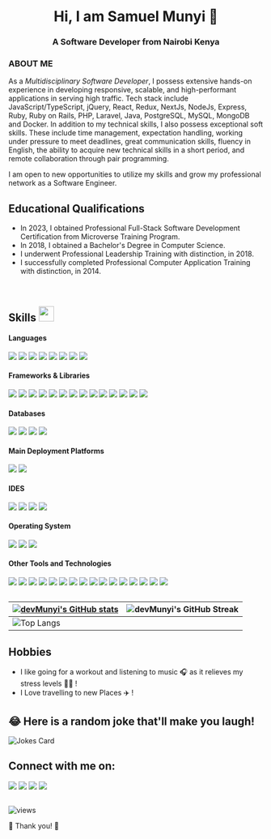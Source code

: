 ### <h1 align="center">Hi, I am Samuel Munyi 👋</h1>
<h3 align="center">A Software Developer from Nairobi Kenya</h3>

### ABOUT ME
As a <i>Multidisciplinary Software Developer</i>, I possess extensive hands-on experience in developing responsive, scalable, and high-performant applications in serving high traffic. Tech stack include JavaScript/TypeScript, jQuery, React, Redux, NextJs, NodeJs, Express, Ruby, Ruby on Rails, PHP, Laravel, Java, PostgreSQL, MySQL, MongoDB and Docker. In addition to my technical skills, I also possess exceptional soft skills. These include time management, expectation handling, working under pressure to meet deadlines, great communication skills, fluency in English, the ability to acquire new technical skills in a short period, and remote collaboration through pair programming.

I am open to new opportunities to utilize my skills and grow my professional network as a Software Engineer.

##

## Educational Qualifications
- In 2023, I obtained Professional Full-Stack Software Development Certification from Microverse Training Program.
- In 2018, I obtained a Bachelor's Degree in Computer Science.
- I underwent Professional Leadership Training with distinction, in 2018.
- I successfully completed Professional Computer Application Training with distinction, in 2014.

&nbsp;

## Skills <img src="https://media.giphy.com/media/iY8CRBdQXODJSCERIr/giphy.gif" width="30px">&nbsp; 

<h4> Languages </h4>
<span> 
  <img src="https://img.shields.io/badge/HTML5-E34F26?style=for-the-badge&logo=html5&logoColor=white">
  <img src="https://img.shields.io/badge/CSS3-1572B6?style=for-the-badge&logo=css3&logoColor=white">
  <img src="https://img.shields.io/badge/JavaScript-F7DF1E?style=for-the-badge&logo=javascript&logoColor=black">
  <img src="https://img.shields.io/badge/typescript-2C8EBB?style=for-the-badge&logo=typescript&logoColor=white">
  <img src="https://img.shields.io/badge/Node.js-339933?style=for-the-badge&logo=nodedotjs&logoColor=white">
  <img src="https://img.shields.io/badge/PHP-777BB4?style=for-the-badge&logo=php&logoColor=white">
  <img src="https://img.shields.io/badge/Ruby-CA4245?style=for-the-badge&logo=ruby&logoColor=white">
  <img src="https://img.shields.io/badge/Java-007396?style=for-the-badge&logo=java&logoColor=white">
</span>


<h4> Frameworks & Libraries </h4>
<span>
  <img src="https://img.shields.io/badge/Bootstrap-563D7C?style=for-the-badge&logo=bootstrap&logoColor=white">
  <img src="https://img.shields.io/badge/Ant Design-563D7C?style=for-the-badge&logo=Ant-Design&logoColor=FF2625">
  <img src="https://img.shields.io/badge/Semantic UI-CB3837?style=for-the-badge&logo=Semantic-UI&logoColor=white">
  <img src="https://img.shields.io/badge/jQuery-0769AD?style=for-the-badge&logo=jquery&logoColor=white">
  <img src="https://img.shields.io/badge/React-20232A?style=for-the-badge&logo=react&logoColor=61DAFB">
  <img src="https://img.shields.io/badge/Redux-000000?style=for-the-badge&logo=redux&logoColor=white">
  <img src="https://img.shields.io/badge/Next.js-323330?style=for-the-badge&logo=nextdotjs&logoColor=F7DF1E">
  <img src="https://img.shields.io/badge/Express-339933?style=for-the-badge&logo=express&logoColor=white">
  <img src="https://img.shields.io/badge/prisma-2C8EBB?style=for-the-badge&logo=prisma&logoColor=white">
  <img src="https://img.shields.io/badge/sequelize-2C8EBB?style=for-the-badge&logo=sequelize&logoColor=white">
  <img src="https://img.shields.io/badge/Laravel-FF2D20?style=for-the-badge&logo=laravel&logoColor=white">
  <img src="https://img.shields.io/badge/Ruby on Rails-CA4245?style=for-the-badge&logo=Ruby-on-Rails&logoColor=white">
  <img src="https://img.shields.io/badge/flutter-2C8EBB?style=for-the-badge&logo=flutter&logoColor=white">
  <img src="https://img.shields.io/badge/React Native-20232A?style=for-the-badge&logo=React-Native&logoColor=61DAFB">
</span>

<h4> Databases </h4>
<span>
  <img src="https://img.shields.io/badge/PostgreSQL-07405E?style=for-the-badge&logo=postgresql&logoColor=white">
  <img src="https://img.shields.io/badge/MySQL-2C8EBB?style=for-the-badge&logo=mysql&logoColor=white">
  <img src="https://img.shields.io/badge/MongoDB-4EA94B?style=for-the-badge&logo=mongodb&logoColor=white">
  <img src="https://img.shields.io/badge/SQLite-07405E?style=for-the-badge&logo=sqlite&logoColor=white">
</span>

<h4> Main Deployment Platforms </h4>
<span>
  <img src="https://img.shields.io/badge/AWS-F37623?style=for-the-badge&logo=aws&logoColor=white">
  <img src="https://img.shields.io/badge/Digitalocean-0078D6?style=for-the-badge&logo=digitalocean&logoColor=white">
</span>

<h4> IDES </h4>
<span>
<img src="https://img.shields.io/badge/Visual_Studio_Code-0078D4?style=for-the-badge&logo=visual%20studio%20code&logoColor=white">
<img src="https://img.shields.io/badge/Sublime_Text-3DDC84?style=for-the-badge&logo=sublime%20text&logoColor=white">
<img src="https://img.shields.io/badge/IntelliJ_IDEA-0078D4?style=for-the-badge&logo=intelliJ%20idea&logoColor=white">
<img src="https://img.shields.io/badge/Atom-66595C?style=for-the-badge&logo=Atom&logoColor=white">

<h4> Operating System </h4>
<span>
  <img src="https://img.shields.io/badge/Linux-FCC624?style=for-the-badge&logo=linux&logoColor=black">
  <img src="https://img.shields.io/badge/Windows-0078D6?style=for-the-badge&logo=windows&logoColor=white">
  <img src="https://img.shields.io/badge/Android-3DDC84?style=for-the-badge&logo=android&logoColor=white">
</span>

<h4> Other Tools and Technologies </h4>
<span>
  <img src="https://img.shields.io/badge/Git-F05032?style=for-the-badge&logo=git&logoColor=white">
  <img src="https://img.shields.io/badge/Git_Hub-121011?style=for-the-badge&logo=git-hub&logoColor=white">
  <img src="https://img.shields.io/badge/Docker-2C8EBB?style=for-the-badge&logo=docker&logoColor=white">
  <img src="https://img.shields.io/badge/Docker_Hub-CA4245?style=for-the-badge&logo=docker-hubr&logoColor=white">
  <img src="https://img.shields.io/badge/Xampp-F37623?style=for-the-badge&logo=xampp&logoColor=white">
  <img src="https://img.shields.io/badge/Shell_Script-121011?style=for-the-badge&logo=gnu-bash&logoColor=white">
  <img src="https://img.shields.io/badge/Gitflow-F05032?style=for-the-badge&logo=gitflow&logoColor=white">
  <img src="https://img.shields.io/badge/Markdown-000000?style=for-the-badge&logo=markdown&logoColor=white">
  <img src="https://img.shields.io/badge/Sass-CC6699?style=for-the-badge&logo=sass&logoColor=white">
  <img src="https://img.shields.io/badge/json-5E5C5C?style=for-the-badge&logo=json&logoColor=white">
  <img src="https://img.shields.io/badge/React_Router-CA4245?style=for-the-badge&logo=react-router&logoColor=white">
  <img src="https://img.shields.io/badge/styled-components-DB7093?style=for-the-badge&logo=styled-components&logoColor=white">
  <img src="https://img.shields.io/badge/Font_Awesome-339AF0?style=for-the-badge&logo=fontawesome&logoColor=white">
  <img src="https://img.shields.io/badge/ClI-2C8EBB?style=for-the-badge&logo=cli&logoColor=white">
  <img src="https://img.shields.io/badge/Jest-FF2D20?style=for-the-badge&logo=jest&logoColor=white">
  <img src="https://img.shields.io/badge/RSpec-F37623?style=for-the-badge&logo=rspec&logoColor=white">
</span>

##

| [![devMunyi's GitHub stats](https://github-readme-stats.vercel.app/api?username=devMunyi&show_icons=true&theme=radical)](https://github.com/anuraghazra/github-readme-stats)             | ![devMunyi's GitHub Streak](https://github-readme-streak-stats.herokuapp.com/?user=devMunyi&theme=radical)                                                                                                           |
| --------------------------------------------------------------------------------------------------------------------------------- | ----------------------------------------------------------------------------------------------------------------------------------------------------------------------------------------------------------------- |
| ![Top Langs](https://github-readme-stats.vercel.app/api/top-langs?username=devMunyi&langs_count=8&theme=radical&layout=compact) 
  
## Hobbies
  - I like going for a workout and listening to music 🎧 as it relieves my stress levels 🏋️‍♀️ !
  - I Love travelling to new Places ✈️ !
&nbsp;
##
    
## 😂 Here is a random joke that'll make you laugh!
![Jokes Card](https://readme-jokes.vercel.app/api)
## 
## Connect with me on:
<a target="_blank"
href="mailto:samunyi90@gmail.com"><img
src="https://img.shields.io/badge/-Gmail-D14836?style=for-the-badge&logo=Gmail&logoColor=white"></img></a>
<a target="_blank"
href="https://wa.me/+254112553167"><img
src="https://img.shields.io/badge/WhatsApp-25D366?style=for-the-badge&logo=whatsapp&logoColor=white"></a> 
<a target="_blank"
href="https://linkedin.com/in/samuel-munyi"><img
src="https://img.shields.io/badge/-LinkedIn-0077b5?style=for-the-badge&logo=LinkedIn&logoColor=white"></img></a>
<a target="_blank"
href="https://twitter.com/munyi_sam"><img
src="https://img.shields.io/badge/-Twitter-1DA1F2?style=for-the-badge&logo=Twitter&logoColor=white"></img></a>
    
##

![views](https://komarev.com/ghpvc/?username=devMunyi&color=green)

🤝 Thank you! 🤝
